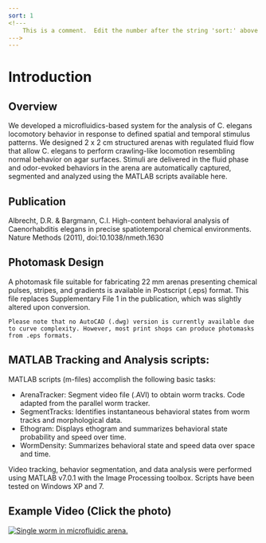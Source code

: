 ```yaml
---
sort: 1 
<!---
	This is a comment.  Edit the number after the string 'sort:' above to set the order of appearance of the files on the webpage
--->
---
```


# Introduction
## Overview
We developed a microfluidics-based system for the analysis of C. elegans locomotory behavior in response to defined spatial and temporal stimulus patterns. We designed 2 x 2 cm structured arenas with regulated fluid flow that allow C. elegans to perform crawling-like locomotion resembling normal behavior on agar surfaces. Stimuli are delivered in the fluid phase and odor-evoked behaviors in the arena are automatically captured, segmented and analyzed using the MATLAB scripts available here. 

## Publication
Albrecht, D.R. & Bargmann, C.I. High-content behavioral analysis of Caenorhabditis elegans in precise spatiotemporal chemical environments. Nature Methods (2011), doi:10.1038/nmeth.1630

## Photomask Design
A photomask file suitable for fabricating 22 mm arenas presenting chemical pulses, stripes, and gradients is available in Postscript (.eps) format. This file replaces Supplementary File 1 in the publication, which was slightly altered upon conversion. 

```caution
Please note that no AutoCAD (.dwg) version is currently available due to curve complexity. However, most print shops can produce photomasks from .eps formats. 
```

## MATLAB Tracking and Analysis scripts:
MATLAB scripts (m-files) accomplish the following basic tasks:

 * ArenaTracker: Segment video file (.AVI) to obtain worm tracks. Code adapted from the parallel worm tracker.
 * SegmentTracks: Identifies instantaneous behavioral states from worm tracks and morphological data.
 * Ethogram: Displays ethogram and summarizes behavioral state probability and speed over time.
 * WormDensity: Summarizes behavioral state and speed data over space and time.

Video tracking, behavior segmentation, and data analysis were performed using MATLAB v7.0.1 with the Image Processing toolbox. Scripts have been tested on Windows XP and 7. 

## Example Video (Click the photo)
[![Single worm in microfluidic arena.](https://i.vimeocdn.com/video/136180805.jpg?mw=900&mh=675&q=70)](https://player.vimeo.com/video/21194888/ "Single Worm in microfluidic arena")





